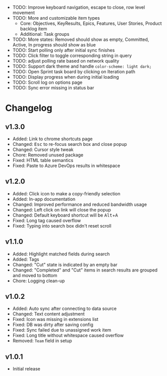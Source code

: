 - TODO: Improve keyboard navigation, escape to close, row level movement
- TODO: More and customizable item types
  - Core: Objectives, KeyResults, Epics, Features, User Stories, Product backlog item
  - Additional: Task groups
- TODO: More states: Removed should show as empty, Committed, Active, In progress should show as blue
- TODO: Start polling only after initial sync finishes
- TODO: Click filter to toggle corresponding string in query
- TODO: adjust polling rate based on network quality
- TODO: Support dark theme and handle `color-scheme: light dark;`
- TODO: Open Sprint task board by clicking on Iteration path
- TODO: Display progress when during initial loading
- TODO: Scroll log on options page
- TODO: Sync error missing in status bar

# Changelog

## v1.3.0

- Added: Link to chrome shortcuts page
- Changed: <kbd>Esc</kbd> to re-focus search box and close popup
- Changed: Cursor style tweak
- Chore: Removed unused package
- Fixed: HTML table semantics
- Fixed: Paste to Azure DevOps results in whitespace

## v1.2.0

- Added: Click icon to make a copy-friendly selection
- Added: In-app documentation
- Changed: Improved performance and reduced bandwidth usage
- Changed: Left click on link will close the popup
- Changed: Default keyboard shortcut will be <kbd>Alt</kbd>+<kbd>A</kbd>
- Fixed: Long tag caused overflow
- Fixed: Typing into search box didn't reset scroll

## v1.1.0

- Added: Highlight matched fields during search
- Added: Tags
- Changed: "Cut" state is indicated by an empty bar
- Changed: "Completed" and "Cut" items in search results are grouped and moved to bottom
- Chore: Logging clean-up

## v1.0.2

- Added: Auto sync after connecting to data source
- Changed: Text content adjustment
- Fixed: Icon was missing in extensions list
- Fixed: DB was dirty after saving config
- Fixed: Sync failed due to unassigned work item
- Fixed: Long title without whitespace caused overflow
- Removed: `Team` field in setup

## v1.0.1

- Initial release
